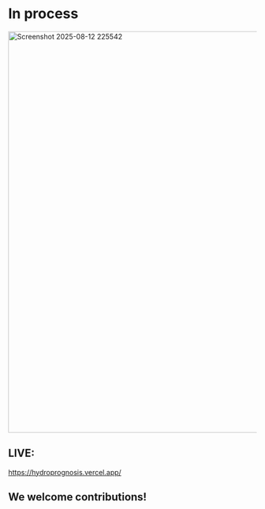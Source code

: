 # In process


<img width="985" height="815" alt="Screenshot 2025-08-12 225542" src="https://github.com/user-attachments/assets/59b187ee-5075-43b8-8eb2-4311435dfa64" />

## LIVE:
https://hydroprognosis.vercel.app/
## We welcome contributions!
